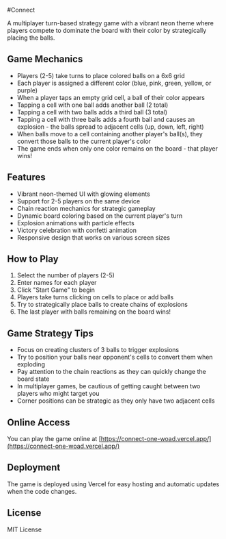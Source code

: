 #Connect

A multiplayer turn-based strategy game with a vibrant neon theme where players compete to dominate the board with their color by strategically placing the balls.

## Game Mechanics

- Players (2-5) take turns to place colored balls on a 6x6 grid
- Each player is assigned a different color (blue, pink, green, yellow, or purple)
- When a player taps an empty grid cell, a ball of their color appears
- Tapping a cell with one ball adds another ball (2 total)
- Tapping a cell with two balls adds a third ball (3 total)
- Tapping a cell with three balls adds a fourth ball and causes an explosion - the balls spread to adjacent cells (up, down, left, right)
- When balls move to a cell containing another player's ball(s), they convert those balls to the current player's color
- The game ends when only one color remains on the board - that player wins!

## Features

- Vibrant neon-themed UI with glowing elements
- Support for 2-5 players on the same device
- Chain reaction mechanics for strategic gameplay
- Dynamic board coloring based on the current player's turn
- Explosion animations with particle effects
- Victory celebration with confetti animation
- Responsive design that works on various screen sizes

## How to Play

1. Select the number of players (2-5)
2. Enter names for each player
3. Click "Start Game" to begin
4. Players take turns clicking on cells to place or add balls
5. Try to strategically place balls to create chains of explosions
6. The last player with balls remaining on the board wins!

## Game Strategy Tips

- Focus on creating clusters of 3 balls to trigger explosions
- Try to position your balls near opponent's cells to convert them when exploding
- Pay attention to the chain reactions as they can quickly change the board state
- In multiplayer games, be cautious of getting caught between two players who might target you
- Corner positions can be strategic as they only have two adjacent cells

## Online Access

You can play the game online at [https://connect-one-woad.vercel.app/](https://connect-one-woad.vercel.app/)

## Deployment

The game is deployed using Vercel for easy hosting and automatic updates when the code changes.

## License

MIT License
